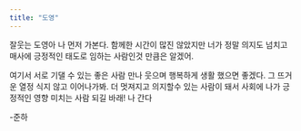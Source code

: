 ```yaml
---
title: "도영"
---
```

잘웃는 도영아 나 먼저 가본다. 함께한 시간이 많진 않았지만 너가 정말 의지도 넘치고 매사에 긍정적인 태도로 임하는 사람인것 만큼은 알겠어.

여기서 서로 기댈 수 있는 좋은 사람 만나 웃으며 행복하게 생활 했으면 좋겠다. 그 뜨거운 열정 식지 않고 이어나가봐. 더 멋져지고 의지할수 있는 사람이 돼서 사회에 나가 긍정적인 영향 미치는 사람 되길 바래! 나 간다

-준하
